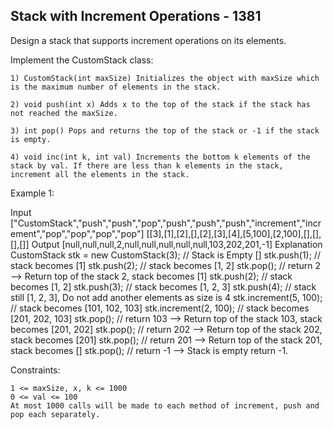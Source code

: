 ## Stack with Increment Operations - 1381

Design a stack that supports increment operations on its elements.

Implement the CustomStack class:

    1) CustomStack(int maxSize) Initializes the object with maxSize which is the maximum number of elements in the stack.

    2) void push(int x) Adds x to the top of the stack if the stack has not reached the maxSize.

    3) int pop() Pops and returns the top of the stack or -1 if the stack is empty.

    4) void inc(int k, int val) Increments the bottom k elements of the stack by val. If there are less than k elements in the stack, increment all the elements in the stack.




Example 1:

Input
["CustomStack","push","push","pop","push","push","push","increment","increment","pop","pop","pop","pop"]
[[3],[1],[2],[],[2],[3],[4],[5,100],[2,100],[],[],[],[]]
Output
[null,null,null,2,null,null,null,null,null,103,202,201,-1]
Explanation
CustomStack stk = new CustomStack(3); // Stack is Empty []
stk.push(1);                          // stack becomes [1]
stk.push(2);                          // stack becomes [1, 2]
stk.pop();                            // return 2 --> Return top of the stack 2, stack becomes [1]
stk.push(2);                          // stack becomes [1, 2]
stk.push(3);                          // stack becomes [1, 2, 3]
stk.push(4);                          // stack still [1, 2, 3], Do not add another elements as size is 4
stk.increment(5, 100);                // stack becomes [101, 102, 103]
stk.increment(2, 100);                // stack becomes [201, 202, 103]
stk.pop();                            // return 103 --> Return top of the stack 103, stack becomes [201, 202]
stk.pop();                            // return 202 --> Return top of the stack 202, stack becomes [201]
stk.pop();                            // return 201 --> Return top of the stack 201, stack becomes []
stk.pop();                            // return -1 --> Stack is empty return -1.

 

Constraints:

    1 <= maxSize, x, k <= 1000
    0 <= val <= 100
    At most 1000 calls will be made to each method of increment, push and pop each separately.
